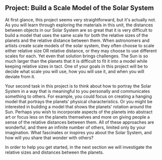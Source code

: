 <h2> Project:  Build a Scale Model of the Solar System </h2>

<p> At first glance, this project seems very straightforward, but it's actually not.  As you will learn through exploring the materials in this unit, the distances between objects in our Solar System are so great that it is very difficult to build a model that uses the same scale for both the relative sizes of the planets and the relative distance between them.  When astronomers and artists create scale models of the solar system, they often choose to scale either relative size OR relative distance, or they may choose to use different scales for each.  Yet even that solution brings challenges.  The Sun is so much larger than the planets that it is difficult to fit it into a model while keeping relative sizes in tact.  One of your goals in this project will be to decide what scale you will use, how you will use it, and when you will deviate from it. </p>

<p>  Your second task in this project is to think about how to portray the Solar System in a way that is meaningful to you personally and communicates something to others.  For example, you could focus on creating a hanging model that portrays the planets' physical characteristics.  Or you might be interested in building a model that shows the planets' rotation around the Sun.  Perhaps you wish to incorporate aspects of the planets into abstract art or focus less on the planets themselves and more on giving people a sense of the relative distances between them.  All of these approaches are wonderful, and there an infinite number of others, limited only by your imagination.  What fascinates or inspires you about the Solar System, and how will you share that wonder with others? </p>

<p> In order to help you get started, in the next section we will investigate the relative sizes and distances between the planets. </p>

